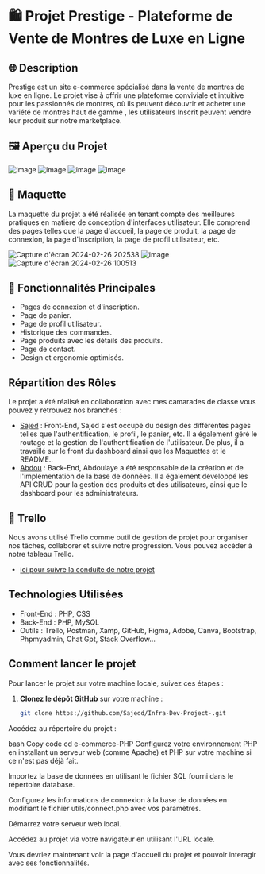 # 🛍️ Projet Prestige - Plateforme de Vente de Montres de Luxe en Ligne

## 🌐 Description
Prestige est un site e-commerce spécialisé dans la vente de montres de luxe en ligne. Le projet vise à offrir une plateforme conviviale et intuitive pour les passionnés de montres, où ils peuvent découvrir et acheter une variété de montres haut de gamme , les utilisateurs Inscrit peuvent vendre leur produit sur notre marketplace.

## 🖼️ Aperçu du Projet
![image](https://github.com/youssoufmiyad/e-commerce-PHP/assets/112949717/1dbd0aa7-5cfd-4dd9-9027-a5abf8d9b28d)
![image](https://github.com/youssoufmiyad/e-commerce-PHP/assets/112949717/1805bdb2-3b34-4c76-bbdb-dcdce9a597d5)
![image](https://github.com/youssoufmiyad/e-commerce-PHP/assets/112949717/ff23d175-d382-4942-a92b-49ec78238c58)
![image](https://github.com/youssoufmiyad/e-commerce-PHP/assets/112949717/b00dc297-56ce-4ec9-b9e6-372484168849)

## 🎨 Maquette
La maquette du projet a été réalisée en tenant compte des meilleures pratiques en matière de conception d'interfaces utilisateur. Elle comprend des pages telles que la page d'accueil, la page de produit, la page de connexion, la page d'inscription, la page de profil utilisateur, etc.

![Capture d'écran 2024-02-26 202538](https://github.com/youssoufmiyad/e-commerce-PHP/assets/112949717/77636bf7-017a-41f4-997d-490e71134bfb)
![image](https://github.com/youssoufmiyad/e-commerce-PHP/assets/112949717/af936e52-0523-4a62-862c-cc13d9aa1607)
![Capture d'écran 2024-02-26 100513](https://github.com/youssoufmiyad/e-commerce-PHP/assets/112949717/252659c7-4eb2-4bae-afe8-b6e382d4111a)

## 🧰 Fonctionnalités Principales
- Pages de connexion et d'inscription.
- Page de panier.
- Page de profil utilisateur.
- Historique des commandes.
- Page produits avec les détails des produits.
- Page de contact.
- Design et ergonomie optimisés.

## Répartition des Rôles
Le projet a été réalisé en collaboration avec mes camarades de classe vous pouvez y retrouvez nos branches :
- [Sajed](https://github.com/Sajedd/Infra-Dev-Project-/tree/Sajed) : Front-End, Sajed s'est occupé du design des différentes pages telles que l'authentification, le profil, le panier, etc. Il a également géré le routage et la gestion de l'authentification de l'utilisateur. De plus, il a travaillé sur le front du dashboard ainsi que les Maquettes et le README..
- [Abdou](https://github.com/Sajedd/Infra-Dev-Project-/tree/Abdou) : Back-End, Abdoulaye a été responsable de la création et de l'implémentation de la base de données. Il a également développé les API CRUD pour la gestion des produits et des utilisateurs, ainsi que le dashboard pour les administrateurs.

## 🌟 Trello
Nous avons utilisé Trello comme outil de gestion de projet pour organiser nos tâches, collaborer et suivre notre progression. Vous pouvez accéder à notre tableau Trello.
- [ici pour suivre la conduite de notre projet ](https://trello.com/invite/b/WE0J6Gcw/ATTI84bb86c33df9234cb519f5ddc46e68e6C14246F1/conduite-de-projet-infrastructure-developpement)

## Technologies Utilisées
- Front-End : PHP, CSS
- Back-End : PHP, MySQL
- Outils : Trello, Postman, Xamp, GitHub, Figma, Adobe, Canva, Bootstrap, Phpmyadmin, Chat Gpt, Stack Overflow...

## Comment lancer le projet

Pour lancer le projet sur votre machine locale, suivez ces étapes :

1. **Clonez le dépôt GitHub** sur votre machine :
   ```bash
   git clone https://github.com/Sajedd/Infra-Dev-Project-.git

Accédez au répertoire du projet :

bash
Copy code
cd e-commerce-PHP
Configurez votre environnement PHP en installant un serveur web (comme Apache) et PHP sur votre machine si ce n'est pas déjà fait.

Importez la base de données en utilisant le fichier SQL fourni dans le répertoire database.

Configurez les informations de connexion à la base de données en modifiant le fichier utils/connect.php avec vos paramètres.

Démarrez votre serveur web local.

Accédez au projet via votre navigateur en utilisant l'URL locale.

Vous devriez maintenant voir la page d'accueil du projet et pouvoir interagir avec ses fonctionnalités.
